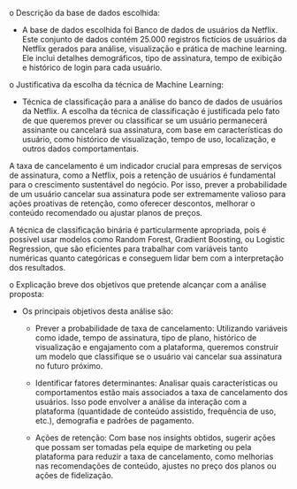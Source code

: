 o Descrição da base de dados escolhida:

- A base de dados escolhida foi Banco de dados de usuários da Netflix. Este conjunto de dados contém 25.000 registros fictícios de usuários da Netflix gerados para análise, visualização e prática de machine learning. Ele inclui detalhes demográficos, tipo de assinatura, tempo de exibição e histórico de login para cada usuário.

o Justificativa da escolha da técnica de Machine Learning:

- Técnica de classificação para a análise do banco de dados de usuários da Netflix. A escolha da técnica de classificação é justificada pelo fato de que queremos prever ou classificar se um usuário permanecerá assinante ou cancelará sua assinatura, com base em características do usuário, como histórico de visualização, tempo de uso, localização, e outros dados comportamentais.

A taxa de cancelamento é um indicador crucial para empresas de serviços de assinatura, como a Netflix, pois a retenção de usuários é fundamental para o crescimento sustentável do negócio. Por isso, prever a probabilidade de um usuário cancelar sua assinatura pode ser extremamente valioso para ações proativas de retenção, como oferecer descontos, melhorar o conteúdo recomendado ou ajustar planos de preços.

A técnica de classificação binária é particularmente apropriada, pois é possível usar modelos como Random Forest, Gradient Boosting, ou Logistic Regression, que são eficientes para trabalhar com variáveis tanto numéricas quanto categóricas e conseguem lidar bem com a interpretação dos resultados.


o Explicação breve dos objetivos que pretende alcançar com a análise proposta:

- Os principais objetivos desta análise são:

  - Prever a probabilidade de taxa de cancelamento: Utilizando variáveis como idade, tempo de assinatura, tipo de plano, histórico de visualização e engajamento com a plataforma, queremos construir um modelo que classifique se o usuário vai cancelar sua assinatura no futuro próximo.

  - Identificar fatores determinantes: Analisar quais características ou comportamentos estão mais associados a taxa de cancelamento dos usuários. Isso pode envolver a análise da interação com a plataforma (quantidade de conteúdo assistido, frequência de uso, etc.), demografia e padrões de pagamento.

  - Ações de retenção: Com base nos insights obtidos, sugerir ações que possam ser tomadas pela equipe de marketing ou pela plataforma para reduzir a taxa de cancelamento, como melhorias nas recomendações de conteúdo, ajustes no preço dos planos ou ações de fidelização.
